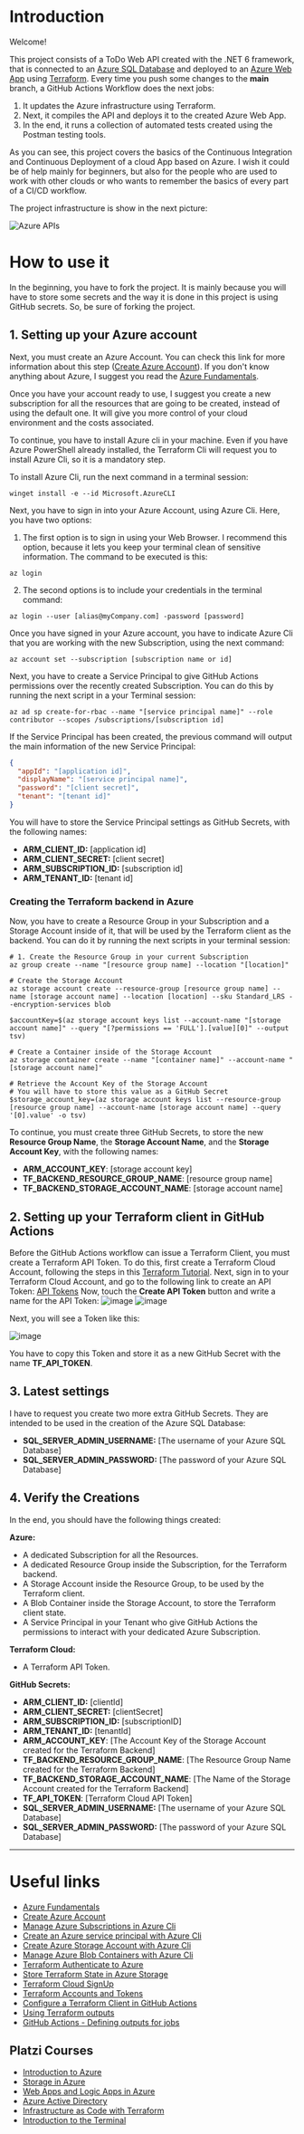 # Introduction

Welcome!

This project consists of a ToDo Web API created with the .NET 6 framework, that is connected to an [Azure SQL Database](https://learn.microsoft.com/en-us/azure/azure-sql/database/sql-database-paas-overview?view=azuresql) and deployed to an [Azure Web App](https://learn.microsoft.com/en-us/azure/app-service/overview) using [Terraform](https://www.terraform.io/).
Every time you push some changes to the __main__ branch, a GitHub Actions Workflow does the next jobs:

1. It updates the Azure infrastructure using Terraform.
2. Next, it compiles the API and deploys it to the created Azure Web App.
3. In the end, it runs a collection of automated tests created using the Postman testing tools.

As you can see, this project covers the basics of the Continuous Integration and Continuous Deployment of a cloud App based on Azure.
I wish it could be of help mainly for beginners, but also for the people who are used to work with other clouds or who wants to remember the basics of every part of a CI/CD workflow.


The project infrastructure is show in the next picture:

![Azure APIs](https://user-images.githubusercontent.com/5461235/192288380-81e254d4-7721-4071-957c-f6ab1f965eb6.png)


# How to use it

In the beginning, you have to fork the project. It is mainly because you will have to store some secrets and the way it is done in this project is using GitHub secrets. So, be sure of forking the project.

## 1. Setting up your Azure account
Next, you must create an Azure Account. You can check this link for more information about this step ([Create Azure Account](https://learn.microsoft.com/en-us/dotnet/azure/create-azure-account)).
If you don't know anything about Azure, I suggest you read the [Azure Fundamentals](https://learn.microsoft.com/en-us/azure/cloud-adoption-framework/ready/considerations/fundamental-concepts).

Once you have your account ready to use, I suggest you create a new subscription for all the resources that are going to be created, instead of using the default one. It will give you more control of your cloud environment and the costs associated.

To continue, you have to install Azure cli in your machine. Even if you have Azure PowerShell already installed, the Terraform Cli will request you to install Azure Cli, so it is a mandatory step. 

To install Azure Cli, run the next command in a terminal session:

```shell
winget install -e --id Microsoft.AzureCLI
```
Next, you have to sign in into your Azure Account, using Azure Cli. Here, you have two options:

1. The first option is to sign in using your Web Browser. I recommend this option, because it lets you keep your terminal clean of sensitive information. The command to be executed is this:

```shell
az login
```

2. The second options is to include your credentials in the terminal command:

```shell
az login --user [alias@myCompany.com] -password [password]
```

Once you have signed in your Azure account, you have to indicate Azure Cli that you are working with the new Subscription, using the next command:

```shell
az account set --subscription [subscription name or id]
```

Next, you have to create a Service Principal to give GitHub Actions permissions over the recently created Subscription. You can do this by running the next script in a your Terminal session:

```shell
az ad sp create-for-rbac --name "[service principal name]" --role contributor --scopes /subscriptions/[subscription id]
```

If the Service Principal has been created, the previous command will output the main information of the new Service Principal:
```json
{
  "appId": "[application id]",
  "displayName": "[service principal name]",
  "password": "[client secret]",
  "tenant": "[tenant id]"
}
``` 

You will have to store the Service Principal settings as GitHub Secrets, with the following names:

- **ARM_CLIENT_ID:** [application id]
- **ARM_CLIENT_SECRET:** [client secret]
- **ARM_SUBSCRIPTION_ID:** [subscription id]
- **ARM_TENANT_ID:** [tenant id]

### Creating the Terraform backend in Azure

Now, you have to create a Resource Group in your Subscription and a Storage Account inside of it, that will be used by the Terraform client as the backend.
You can do it by running the next scripts in your terminal session:

```shell
# 1. Create the Resource Group in your current Subscription
az group create --name "[resource group name] --location "[location]"
  
# Create the Storage Account
az storage account create --resource-group [resource group name] --name [storage account name] --location [location] --sku Standard_LRS --encryption-services blob

$accountKey=$(az storage account keys list --account-name "[storage account name]" --query "[?permissions == 'FULL'].[value][0]" --output tsv)

# Create a Container inside of the Storage Account
az storage container create --name "[container name]" --account-name "[storage account name]"

# Retrieve the Account Key of the Storage Account
# You will have to store this value as a GitHub Secret
$storage_account_key=(az storage account keys list --resource-group [resource group name] --account-name [storage account name] --query '[0].value' -o tsv)
```

To continue, you must create three GitHub Secrets, to store the new **Resource Group Name**, the **Storage Account Name**, and the **Storage Account Key**, with the following names:
- **ARM_ACCOUNT_KEY**: [storage account key]
- **TF_BACKEND_RESOURCE_GROUP_NAME**: [resource group name]
- **TF_BACKEND_STORAGE_ACCOUNT_NAME**: [storage account name]

## 2. Setting up your Terraform client in GitHub Actions

Before the GitHub Actions workflow can issue a Terraform Client, you must create a Terraform API Token.
To do this, first create a Terraform Cloud Account, following the steps in this [Terraform Tutorial](https://learn.hashicorp.com/tutorials/terraform/cloud-sign-up?in=terraform/cloud-get-started#create-an-account).
Next, sign in to your Terraform Cloud Account, and go to the following link to create an API Token: [API Tokens](https://app.terraform.io/app/settings/tokens)
Now, touch the **Create API Token**  button and write a name for the API Token:
![image](https://user-images.githubusercontent.com/5461235/192148683-eb844f9c-1c3d-4e01-9722-cb2dc220fcbb.png)
![image](https://user-images.githubusercontent.com/5461235/192148716-84c1c8ad-aed5-4fd4-a3c6-96d8480ece2f.png)


Next, you will see a Token like this:

![image](https://user-images.githubusercontent.com/5461235/192148763-aff20712-1023-4805-97fe-b84ab2a12e45.png)

You have to copy this Token and store it as a new GitHub Secret with the name **TF_API_TOKEN**.

## 3. Latest settings

I have to request you create two more extra GitHub Secrets. They are intended to be used in the creation of the Azure SQL Database:
- **SQL_SERVER_ADMIN_USERNAME:** [The username of your Azure SQL Database]
- **SQL_SERVER_ADMIN_PASSWORD:** [The password of your Azure SQL Database]

## 4. Verify the Creations
In the end, you should have the following things created:

**Azure:**
- A dedicated Subscription for all the Resources.
- A dedicated Resource Group inside the Subscription, for the Terraform backend.
- A Storage Account inside the Resource Group, to be used by the Terraform client.
- A Blob Container inside the Storage Account, to store the Terraform client state.
- A Service Principal in your Tenant who give GitHub Actions the permissions to interact with your dedicated Azure Subscription.

**Terraform Cloud:**
-  A Terraform API Token.

**GitHub Secrets:**
- **ARM_CLIENT_ID:** [clientId]
- **ARM_CLIENT_SECRET:** [clientSecret]
- **ARM_SUBSCRIPTION_ID:** [subscriptionID]
- **ARM_TENANT_ID:** [tenantId]
- **ARM_ACCOUNT_KEY**: [The Account Key of the Storage Account created for the Terraform Backend]
- **TF_BACKEND_RESOURCE_GROUP_NAME**: [The Resource Group Name created for the Terraform Backend]
- **TF_BACKEND_STORAGE_ACCOUNT_NAME**: [The Name of the Storage Account created for the Terraform Backend]
- **TF_API_TOKEN**: [Terraform Cloud API Token]
- **SQL_SERVER_ADMIN_USERNAME:** [The username of your Azure SQL Database]
- **SQL_SERVER_ADMIN_PASSWORD:** [The password of your Azure SQL Database]
---

# Useful links

- [Azure Fundamentals](https://learn.microsoft.com/en-us/azure/cloud-adoption-framework/ready/considerations/fundamental-concepts)
- [Create Azure Account](https://learn.microsoft.com/en-us/dotnet/azure/create-azure-account)
- [Manage Azure Subscriptions in Azure Cli](https://learn.microsoft.com/en-us/cli/azure/manage-azure-subscriptions-azure-cli)
- [Create an Azure service principal with Azure Cli](https://learn.microsoft.com/en-us/cli/azure/create-an-azure-service-principal-azure-cli)
- [Create Azure Storage Account with Azure Cli](https://learn.microsoft.com/en-us/azure/storage/common/storage-account-create?tabs=azure-cli)
- [Manage Azure Blob Containers with Azure Cli](https://learn.microsoft.com/en-us/azure/storage/blobs/blob-containers-cli)
- [Terraform Authenticate to Azure](https://learn.microsoft.com/es-es/azure/developer/terraform/authenticate-to-azure?tabs=bash) 
- [Store Terraform State in Azure Storage](https://learn.microsoft.com/es-es/azure/developer/terraform/store-state-in-azure-storage?tabs=powershell)
- [Terraform Cloud SignUp](https://app.terraform.io/public/signup/account)
- [Terraform Accounts and Tokens](https://www.terraform.io/cloud-docs/users-teams-organizations/users?_gl=1*1i5uqtc*_ga*NTQ2MjMzNTgyLjE2NjExNzMwNTg.*_ga_P7S46ZYEKW*MTY2NDExNTA2Mi4xNS4xLjE2NjQxMTU3MzUuMC4wLjA.#users)
- [Configure a Terraform Client in GitHub Actions](https://learn.hashicorp.com/tutorials/terraform/github-actions)
- [Using Terraform outputs](https://www.terraform.io/cli/commands/output)
- [GitHub Actions - Defining outputs for jobs](https://docs.github.com/en/actions/using-jobs/defining-outputs-for-jobs)

## Platzi Courses

- [Introduction to Azure](https://platzi.com/cursos/introduccion-azure/)
- [Storage in Azure](https://platzi.com/cursos/almacenamiento-azure/)
- [Web Apps and Logic Apps in Azure](https://platzi.com/cursos/web-apps/)
- [Azure Active Directory](https://platzi.com/cursos/azure-active-directory/)
- [Infrastructure as Code with Terraform](https://platzi.com/cursos/devops-terraform/)
- [Introduction to the Terminal](https://platzi.com/cursos/terminal/)
